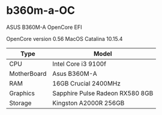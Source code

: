 # b360m-a-OC
ASUS B360M-A OpenCore EFI

OpenCore version 0.56
MacOS Catalina 10.15.4


| Type | Model |
| ------ | ------ |
| CPU | Intel Core i3 9100f |
| MotherBoard | Asus B360M-A |
| RAM | 16GB Crucial 2400MHz |
| Graphics | Sapphire Pulse Radeon RX580 8GB |
| Storage | Kingston A2000R 256GB |
